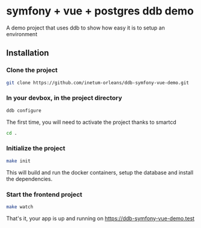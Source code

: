 # symfony + vue + postgres ddb demo

A demo project that uses ddb to show how easy it is to setup an environment

## Installation

### Clone the project

```bash
git clone https://github.com/inetum-orleans/ddb-symfony-vue-demo.git
```

### In your devbox, in the project directory

```bash
ddb configure
```

The first time, you will need to activate the project thanks to smartcd

```bash
cd .
```

### Initialize the project

```bash
make init
```

This will build and run the docker containers, setup the database and install the dependencies.

### Start the frontend project

```bash
make watch
```

That's it, your app is up and running on https://ddb-symfony-vue-demo.test